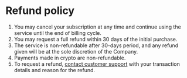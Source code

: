 # Refund policy

1. You may cancel your subscription at any time and continue using the service until the end of billing cycle.
2. You may request a full refund within 30 days of the initial purchase.
3. The service is non-refundable after 30-days period, and any refund given will be at the sole discretion of the Company.
4. Payments made in crypto are non-refundable.
5. To request a refund, [contact customer support](mailto:care@anytype.io) with your transaction details and reason for the refund.
